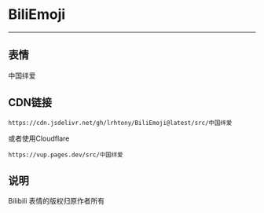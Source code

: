 # BiliEmoji
---
## 表情
中国绊爱
## CDN链接
```
https://cdn.jsdelivr.net/gh/lrhtony/BiliEmoji@latest/src/中国绊爱
```
或者使用Cloudflare
```
https://vup.pages.dev/src/中国绊爱
```
## 说明
Bilibili 表情的版权归原作者所有
